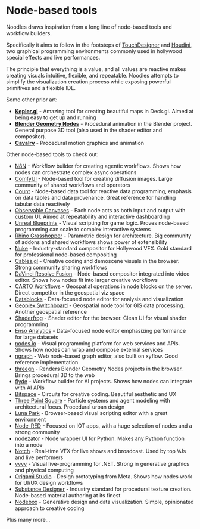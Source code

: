 # Node-based tools

Noodles draws inspiration from a long line of node-based tools and workflow builders.

Specifically it aims to follow in the footsteps of [TouchDesigner](https://derivative.ca/) and [Houdini](https://www.sidefx.com/), two graphical programming environments commonly used in hollywood special effects and live performances.

The principle that everything is a value, and all values are reactive makes creating visuals intuitive, flexible, and repeatable. Noodles attempts to simplify the visualization creation process while exposing powerful primitives and a flexible IDE.

Some other prior art:

* [**Kepler.gl**](https://kepler.gl/) - Amazing tool for creating beautiful maps in Deck.gl. Aimed at being easy to get up and running
* [**Blender Geometry Nodes**](https://docs.blender.org/manual/en/latest/modeling/geometry_nodes/index.html) - Procedural animation in the Blender project. General purpose 3D tool (also used in the shader editor and compositor).
* [**Cavalry**](https://cavalry.scenegroup.co/) - Procedural motion graphics and animation

Other node-based tools to check out:

* [N8N](https://n8n.io/) - Workflow builder for creating agentic workflows. Shows how nodes can orchestrate complex async operations
* [ComfyUI](https://www.comfy.org/) - Node-based tool for creating diffusion images. Large community of shared workflows and operators
* [Count](https://count.co/) - Node-based data tool for reactive data programming, emphasis on data tables and data provenance. Great reference for handling tabular data reactively
* [Observable Canvases](https://observablehq.com/platform/canvases) - Each node acts as both input and output with custom UI. Aimed at repeatability and interactive dashboarding
* [Unreal Blueprints](https://dev.epicgames.com/documentation/en-us/unreal-engine/blueprints-visual-scripting-in-unreal-engine) - Visual scripting for game logic. Proves node-based programming can scale to complex interactive systems
* [Rhino Grasshopper](https://developer.rhino3d.com/guides/grasshopper/) - Parametric design for architecture. Big community of addons and shared workflows shows power of extensibility
* [Nuke](https://www.foundry.com/products/nuke-family/nuke) - Industry-standard compositor for Hollywood VFX. Gold standard for professional node-based compositing
* [Cables.gl](https://cables.gl/) - Creative coding and demoscene visuals in the browser. Strong community sharing workflows
* [DaVinci Resolve Fusion](https://www.blackmagicdesign.com/products/davinciresolve/fusion) - Node-based compositor integrated into video editor. Shows how nodes fit into larger creative workflows
* [CARTO Workflows](https://carto.com/workflows) - Geospatial operations in node blocks on the server. Direct competitor in the geospatial viz space
* [Datablocks](https://datablocks.pro/) - Data-focused node editor for analysis and visualization
* [Geoplex Switchboard](https://www.geoplex.de/en/plexmap/switchboard/) - Geospatial node tool for GIS data processing. Another geospatial reference
* [Shaderfrog](https://shaderfrog.com/app) - Shader editor for the browser. Clean UI for visual shader programming
* [Enso Analytics](https://www.ensoanalytics.com/) - Data-focused node editor emphasizing performance for large datasets
* [nodes.io](https://nodes.io/) - Visual programming platform for web services and APIs. Shows how nodes can wrap and compose external services
* [ngraph](https://ngraph.clarkmccauley.com/) - Web node-based graph editor, also built on xyflow. Good reference implementation
* [threegn](https://roman01la.github.io/threegn/) - Renders Blender Geometry Nodes projects in the browser. Brings procedural 3D to the web
* [flyde](https://flyde.dev/) - Workflow builder for AI projects. Shows how nodes can integrate with AI APIs
* [Bitspace](https://bitspace.sh/) - Circuits for creative coding. Beautiful aesthetic and UX
* [Three Point Square](https://www.threepointsquare.net/) - Particle systems and agent modeling with architectural focus. Procedural urban design
* [Luna Park](https://luna-park.app/) - Browser-based visual scripting editor with a great environment
* [Node-RED](https://nodered.org/) - Focused on IOT apps, with a huge selection of nodes and a strong community
* [nodezator](https://nodezator.com/) - Node wrapper UI for Python. Makes any Python function into a node
* [Notch](https://www.notch.one/) - Real-time VFX for live shows and broadcast. Used by top VJs and live performers
* [vvvv](https://vvvv.org/) - Visual live-programming for .NET. Strong in generative graphics and physical computing
* [Origami Studio](https://origami.design/) - Design prototyping from Meta. Shows how nodes work for UI/UX design workflows
* [Substance Designer](https://www.adobe.com/products/substance3d-designer.html) - Industry standard for procedural texture creation. Node-based material authoring at its finest
* [Nodebox](https://www.nodebox.net/) - Generative design and data visualization. Simple, opinionated approach to creative coding

Plus many more...
